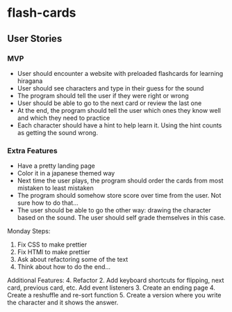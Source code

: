 # flash-cards

## User Stories
### MVP
* User should encounter a website with preloaded flashcards for learning hiragana
* User should see characters and type in their guess for the sound
* The program should tell the user if they were right or wrong 
* User should be able to go to the next card or review the last one
* At the end, the program should tell the user which ones they know well and which they need to practice
* Each character should have a hint to help learn it. Using the hint counts as getting the sound wrong. 

### Extra Features
* Have a pretty landing page
* Color it in a japanese themed way
* Next time the user plays, the program should order the cards from most mistaken to least mistaken
* The program should somehow store score over time from the user. Not sure how to do that...
* The user should be able to go the other way: drawing the character based on the sound. The user should self grade themselves in this case. 

Monday Steps:
1. Fix CSS to make prettier
2. Fix HTMl to make prettier
3. Ask about refactoring some of the text
4. Think about how to do the end...

Additional Features:
4. Refactor
2. Add keyboard shortcuts for flipping, next card, previous card, etc. Add event listeners
3. Create an ending page
4. Create a reshuffle and re-sort function
5. Create a version where you write the character and it shows the answer.